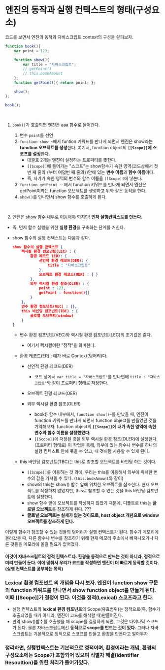 # 엔진의 동작과 실행 컨텍스트의 형태(구성요소)

코드를 보면서 엔진의 동작과 자바스크립트 context의 구성을 살펴보자.

```Javascript
function book(){
    var point = 123;

    function show(){
        var title = "자바스크립트";
        // getPoint()
        // this.bookAmount
    };
    function getPoint(){ return point; };

    show();
};

book();
```

<br>

1. `book()`가 호출되면 엔진은 aaa 함수로 들어간다.

   1. 변수 `point`를 선언
   2. `function show ~`에서 funtion 키워드를 만나게 되면서 엔진은 show라는 **function 오브젝트를 생성**한다. 여기서, function object의 **`[[Scope]]`에 스코프를 설정**한다.
      - 대괄호 2개는 엔진이 설정하는 프로퍼티를 뜻한다.
      - `[[Scope]]`에 들어가는 "스코프"는 show함수가 속한 영역(코드상에서 첫번 째 줄의 `{`부터 여덟번 째 줄의`}`)안에 있는 **변수 이름**과 **함수 이름**이다.
      - 즉, 자기가 속한 영역의 변수와 함수 이름을 `[[Scope]]`에 넣는다.
   3. `function getPoint ~~`에서 function 키워드를 만나게 되면서 엔진은 getPoint이라는 function 오브젝트를 생성하고 위와 같은 동작을 한다.
   4. `show()`를 만나면서 show 함수를 호출하게 된다.

<br>

2. 엔진은 show 함수 내부로 이동해야 되지만! **먼저 실행컨텍스트를 만든다.**

- 즉, 먼저 함수 실행을 위한 **실행 환경**을 구축하는 단계를 거친다.
- show 함수의 실행 컨텍스트는 다음과 같다.

  ```json
  show 함수의 실행 콘텍스트 {
      렉시컬 환경 컴포넌트(LEC) : {
          환경 레코드 (ER): {
              선언적 환경 레코드(DER): {
                  title : "자바스크립트"
              },
              오브젝트 환경 레코드(OER) : { }
          },
          외부 렉시컬 환경 참조(OLER) : {
              point : 123,
              getPoint : function(){}
          }
      },
      변수 환경 컴포넌트(VEC) : {},
      this 바인딩 컴포넌트(TBC) : {
          글로벌 오브젝트(window)
      }
  }
  ```

  - 변수 환경 컴포넌트(VEC)와 렉시컬 환경 컴포넌트(LEC)의 초기값은 같다.

    - 여기서 렉시컬이란 "정적"을 의미한다.

  - 환경 레코드(ER) : 얘가 바로 Context(덩어리)다.

    - 선언적 환경 레코드(DER)
      - 코드 상에서 `var title = "자바스크립트"`를 만나면에 `title : "자바스크립트"`와 같이 프로퍼티 형태로 저장한다.
    - 오브젝트 환경 레코드(OER)
    - 외부 렉시컬 환경 참조(OLER)

      - book() 함수 내부에서, `function show()~`를 만났을 때, 엔진이 function 키워드를 만나게 되면서 function object를 만들었던 것을 기억해보자. function object의 **`[[Scope]]`에 내가 속한 영역에 속한 변수와 함수 이름을 설정했었다.**
      - `[[Scope]]`에 저장된 것을 외부 렉시컬 환경 참조(OLER)에 설정한다. (프로퍼티 형태로) 이 작업을 통해, 외부에 있는 함수나 변수를 하나의 실행 컨텍스트 안에 묶을 수 있고, 내 것처럼 사용할 수 있게 된다.

  - this 바인딩 컴포넌트(TBC)는 this로 참조할 오브젝트를 바인딩 하는 것이다.
    - `[[Scope]]`를 이용하는 것 외에, 우리는 this를 이용해서 외부에 위치한 변수의 값을 가져올 수 있다. (`this.bookAmount`와 같이)
    - show의 this는 show() 함수 앞에 위치한 오브젝트를 참조한다. 현재 오브젝트를 작성하지 않았지만, this로 참조할 수 있는 것을 this 바인딩 컴포넌트에 설정한다.
    - show 함수 앞에 오브젝트를 작성하지 않았기 때문에, 디폴트로 this는 **글로벌 오브젝트**를 참조하게 된다. ???
    - **글로벌 오브젝트는 실체가 없는 것이므로, host object 개념으로 window 오브젝트를 참조하게 된다.**

이렇게 함수가 참조할 수 있는 것들의 덩어리가 실행 컨텍스트가 된다. 함수가 메모리에 올라갔을 때, 다른 함수나 변수를 참조하기 위해 현재 메모리 주소에서 빠져나오거나 다른 것들을 메모리에 올릴 필요가 없어졌다.

#### 이것이 자바스크립트의 정적 컨텍스트다. 환경을 동적으로 만드는 것이 아니라, 정적으로 미리 만들어 둔다. 이에 맞춰서 우리가 코드를 작성하면 엔진이 더 빠르게 동작할 것이다. (실행 컨텍스트를 공부하는 목적)

### Lexical 환경 컴포넌트 의 개념을 다시 보자. 엔진이 function show 구문의 function 키워드를 만나면서 show function object를 만들게 된다. 이때 [[Scope]]가 결정이 된다. 이것을 정적(Lexical) 스코프라고 한다.

- 실행 컨텍스트의 **lexical 환경 컴포넌트**의 Scope(유효범위)는 정적으로(즉, 함수가 호출되었을 때가 아니라, 엔진이 코드를 해석할 때)만들어진다.
- 만약 show()함수를 호출했을 때 scope를 결정하게 되면, 그것은 다이나믹 스코프가 된다. 물론 자바스크립트에선 **동적으로 scope를 만드는 것이 있다.** 그러나 자바스크립트는 기본적으로 정적으로 스코프를 만들고 환경을 만든다고 알아두자

### 정리하면, 실행컨텍스트는 기본적으로 정적이며, 환경이라는 개념, 환경의 구성요소에는 Scope가 포함되어 있으며 식별자 해결(identifier Resoultion)을 위한 처리가 들어가있다.
